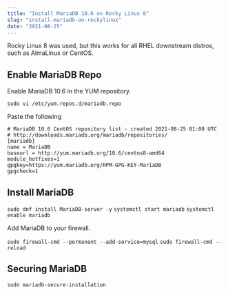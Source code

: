 ```yaml
---
title: "Install MariaDB 10.6 on Rocky Linux 8"
slug: "install-mariadb-on-rockylinux"
date: "2021-08-25"
---
```


Rocky Linux 8 was used, but this works for all RHEL downstream distros, such as AlmaLinux or CentOS.

## Enable MariaDB Repo

Enable MariaDB 10.6 in the YUM repository.

`sudo vi /etc/yum.repos.d/mariadb.repo`

Paste the following

```
# MariaDB 10.6 CentOS repository list - created 2021-08-25 01:00 UTC
# http://downloads.mariadb.org/mariadb/repositories/
[mariadb]
name = MariaDB
baseurl = http://yum.mariadb.org/10.6/centos8-amd64
module_hotfixes=1
gpgkey=https://yum.mariadb.org/RPM-GPG-KEY-MariaDB
gpgcheck=1
```

## Install MariaDB

`sudo dnf install MariaDB-server -y`
`systemctl start mariadb`
`systemctl enable mariadb`

Add MariaDB to your firewall.

`sudo firewall-cmd --permanent --add-service=mysql`
`sudo firewall-cmd --reload`

## Securing MariaDB

`sudo mariadb-secure-installation`